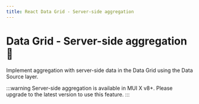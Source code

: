 ```yaml
---
title: React Data Grid - Server-side aggregation
---
```


# Data Grid - Server-side aggregation [<span class="plan-premium"></span>](/x/introduction/licensing/#premium-plan 'Premium plan')🚧

<p class="description">Implement aggregation with server-side data in the Data Grid using the Data Source layer.</p>

:::warning
Server-side aggregation is available in MUI X v8+.
Please upgrade to the latest version to use this feature.
:::
